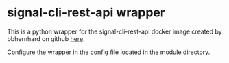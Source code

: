 # signal-cli-rest-api wrapper

This is a python wrapper for the signal-cli-rest-api docker image created by bbhernhard on github [here](https://github.com/bbernhard/signal-cli-rest-api).

Configure the wrapper in the config file located in the module directory.
